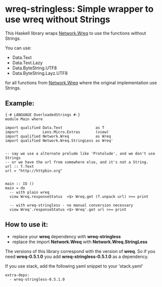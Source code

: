 # wreq-stringless: Simple wrapper to use wreq without Strings

This Haskell library wraps [Network.Wreq](http://hackage.haskell.org/package/wreq) to use the functions without Strings.

You can use:

- Data.Text
- Data.Text.Lazy
- Data.ByteString.UTF8
- Data.ByteString.Layz.UTF8

for all functions from [Network.Wreq](http://hackage.haskell.org/package/wreq) where the original implementation use Strings.



## Example:

    {-# LANGUAGE OverloadedStrings #-}
    module Main where

    import qualified Data.Text               as T
    import           Lens.Micro.Extras       (view)
    import qualified Network.Wreq            as Wreq
    import qualified Network.Wreq.StringLess as Wreq'


    -- say we use a alternate prelude like 'Protolude', and we don't use Strings
    -- or we have the url from somewhere else, and it's not a String.
    url :: T.Text
    url = "http://httpbin.org"


    main :: IO ()
    main = do
      -- with plain wreq
      view Wreq.responseStatus  <$> Wreq.get (T.unpack url) >>= print

      -- with wreq-stringless - no manual conversion necessary
      view Wreq'.responseStatus <$> Wreq'.get url >>= print



## How to use it:

* replace your **wreq** dependency with **wreq-stringless**
* replace the import **Network.Wreq** with **Network.Wreq.StringLess**

The versions of this library correspond with the version of **wreq**.
So if you need **wreq-0.5.1.0** you add **wreq-stringless-0.5.1.0** as a dependency.

If you use stack, add the following yaml snippet to your 'stack.yaml'

    extra-deps:
      - wreq-stringless-0.5.1.0
